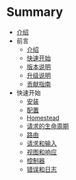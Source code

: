 # Summary

* [介绍](README.md)
* 前言
   * [介绍](introduction.md)
   * [快速开始](quickstart.md)
   * [版本说明](realease_notes.md)
   * [升级说明](upgrade_guide.md)
   * [贡献指南](contribution_guide.md)
* 快速开始
   * [安装](installation.md)
   * [配置](configuration.md)
   * [Homestead](homestead.md)
   * [请求的生命周期](request_lifecycle.md)
   * [路由](routing.md)
   * [请求和输入](request&input.md)
   * [视图和响应](views&responses.md)
   * [控制器](controllers.md)
   * [错误和日志](errrors&logging.md)


